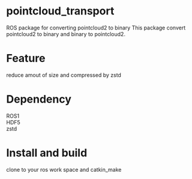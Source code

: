 # pointcloud_transport
ROS package for converting pointcloud2 to binary
This package convert pointcloud2 to binary and binary to pointcloud2.
 
# Feature
reduce amout of size and compressed by zstd

# Dependency
ROS1  
HDF5  
zstd  

# Install and build
clone to your ros work space and catkin_make
